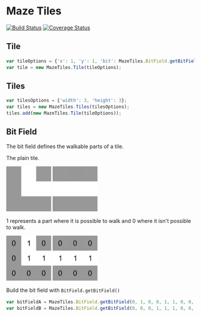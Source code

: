 # Maze Tiles

[![Build Status](https://travis-ci.org/marcbreitung/maze-tiles.svg?branch=master)](https://travis-ci.org/marcbreitung/maze-tiles) [![Coverage Status](https://coveralls.io/repos/github/marcbreitung/maze-tiles/badge.svg?branch=master)](https://coveralls.io/github/marcbreitung/maze-tiles?branch=master)

## Tile

```javascript
var tileOptions = {'x': 1, 'y': 1, 'bit': MazeTiles.BitField.getBitField(0, 1, 0, 1, 1, 1, 0, 1, 0)};
var tile = new MazeTiles.Tile(tileOptions);
```

## Tiles

```javascript
var tilesOptions = {'width': 3, 'height': 3};
var tiles = new MazeTiles.Tiles(tilesOptions);
tiles.add(new MazeTiles.Tile(tileOptions));
```

## Bit Field

The bit field defines the walkable parts of a tile.   

The plain tile.

![Tile](assets/tile_b_plain.png) 
![Tile](assets/tile_a_plain.png) 


1 represents a part where it is possible to walk and 0 where it isn't possible to walk.

![Tile](assets/tile_b_numbers.png)
![Tile](assets/tile_a_numbers.png)

Build the bit field with ``BitField.getBitField()``

```javascript
var bitFieldA = MazeTiles.BitField.getBitField(0, 1, 0, 0, 1, 1, 0, 0, 0);
var bitFieldB = MazeTiles.BitField.getBitField(0, 0, 0, 1, 1, 1, 0, 0, 0);
```